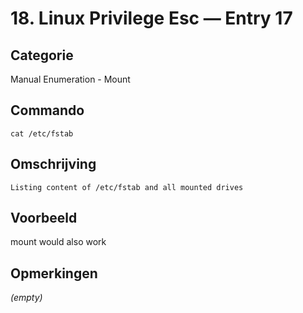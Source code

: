 # 18. Linux Privilege Esc — Entry 17

## Categorie

Manual Enumeration - Mount

## Commando

```
cat /etc/fstab
```

## Omschrijving

```
Listing content of /etc/fstab and all mounted drives
```

## Voorbeeld

mount would also work

## Opmerkingen

_(empty)_


